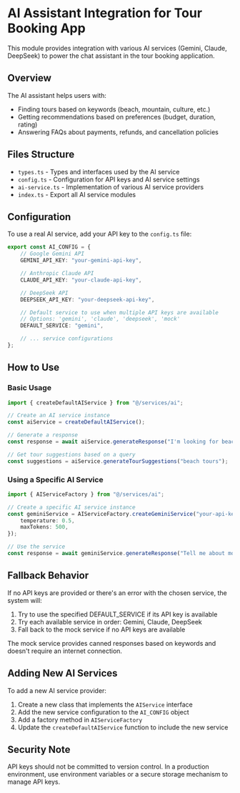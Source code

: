 # AI Assistant Integration for Tour Booking App

This module provides integration with various AI services (Gemini, Claude, DeepSeek) to power the chat assistant in the
tour booking application.

## Overview

The AI assistant helps users with:

-    Finding tours based on keywords (beach, mountain, culture, etc.)
-    Getting recommendations based on preferences (budget, duration, rating)
-    Answering FAQs about payments, refunds, and cancellation policies

## Files Structure

-    `types.ts` - Types and interfaces used by the AI service
-    `config.ts` - Configuration for API keys and AI service settings
-    `ai-service.ts` - Implementation of various AI service providers
-    `index.ts` - Export all AI service modules

## Configuration

To use a real AI service, add your API key to the `config.ts` file:

```typescript
export const AI_CONFIG = {
	// Google Gemini API
	GEMINI_API_KEY: "your-gemini-api-key",

	// Anthropic Claude API
	CLAUDE_API_KEY: "your-claude-api-key",

	// DeepSeek API
	DEEPSEEK_API_KEY: "your-deepseek-api-key",

	// Default service to use when multiple API keys are available
	// Options: 'gemini', 'claude', 'deepseek', 'mock'
	DEFAULT_SERVICE: "gemini",

	// ... service configurations
};
```

## How to Use

### Basic Usage

```typescript
import { createDefaultAIService } from "@/services/ai";

// Create an AI service instance
const aiService = createDefaultAIService();

// Generate a response
const response = await aiService.generateResponse("I'm looking for beach tours in Vietnam", previousMessages);

// Get tour suggestions based on a query
const suggestions = aiService.generateTourSuggestions("beach tours");
```

### Using a Specific AI Service

```typescript
import { AIServiceFactory } from "@/services/ai";

// Create a specific AI service instance
const geminiService = AIServiceFactory.createGeminiService("your-api-key", {
	temperature: 0.5,
	maxTokens: 500,
});

// Use the service
const response = await geminiService.generateResponse("Tell me about mountain tours", []);
```

## Fallback Behavior

If no API keys are provided or there's an error with the chosen service, the system will:

1. Try to use the specified DEFAULT_SERVICE if its API key is available
2. Try each available service in order: Gemini, Claude, DeepSeek
3. Fall back to the mock service if no API keys are available

The mock service provides canned responses based on keywords and doesn't require an internet connection.

## Adding New AI Services

To add a new AI service provider:

1. Create a new class that implements the `AIService` interface
2. Add the new service configuration to the `AI_CONFIG` object
3. Add a factory method in `AIServiceFactory`
4. Update the `createDefaultAIService` function to include the new service

## Security Note

API keys should not be committed to version control. In a production environment, use environment variables or a secure
storage mechanism to manage API keys.
